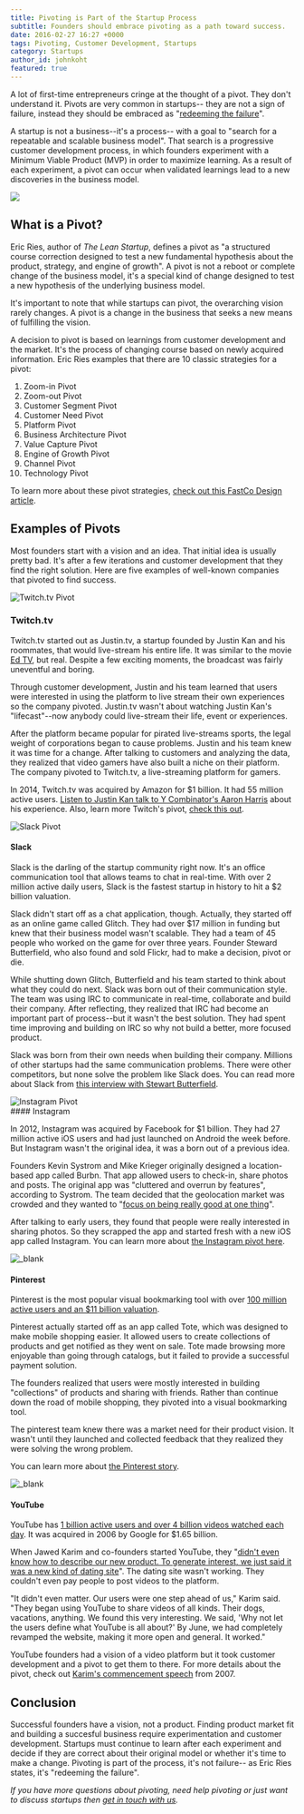 ```yaml
---
title: Pivoting is Part of the Startup Process
subtitle: Founders should embrace pivoting as a path toward success.
date: 2016-02-27 16:27 +0000
tags: Pivoting, Customer Development, Startups
category: Startups
author_id: johnkoht
featured: true
---
```


A lot of first-time entrepreneurs cringe at the thought of a pivot. They don't understand it. Pivots are very common in startups-- they are not a sign of failure, instead they should be embraced as "[redeeming the failure][ries-pivot]".

A startup is not a business--it's a process-- with a goal to "search for a repeatable and scalable business model". That search is a progressive customer development process, in which founders experiment with a Minimum Viable Product (MVP) in order to maximize learning. As a result of each experiment, a pivot can occur when validated learnings lead to a new discoveries in the business model.

![](https://newentrepreneurship.files.wordpress.com/2012/11/build-measure-learn.png)

## What is a Pivot?

Eric Ries, author of _The Lean Startup_, defines a pivot as "a structured course correction designed to test a new fundamental hypothesis about the product, strategy, and engine of growth". A pivot is not a reboot or complete change of the business model, it's a special kind of change designed to test a new hypothesis of the underlying business model. 

It's important to note that while startups can pivot, the overarching vision rarely changes. A pivot is a change in the business that seeks a new means of fulfilling the vision.

A decision to pivot is based on learnings from customer development and the market. It's the process of changing course based on newly acquired information. Eric Ries examples that there are 10 classic strategies for a pivot:

1. Zoom-in Pivot
2. Zoom-out Pivot
3. Customer Segment Pivot
4. Customer Need Pivot
5. Platform Pivot
6. Business Architecture Pivot
7. Value Capture Pivot
8. Engine of Growth Pivot
9. Channel Pivot
10. Technology Pivot

To learn more about these pivot strategies, <a href="http://www.fastcodesign.com/1669814/eric-ries-10-classic-strategies-for-a-fast-user-focused-company-reboot" target="_blank">check out this FastCo Design article</a>. 


## Examples of Pivots

Most founders start with a vision and an idea. That initial idea is usually pretty bad. It's after a few iterations and customer development that they find the right solution. Here are five examples of well-known companies that pivoted to find success.

<div><img src="https://resizer.kohactive.com/1000/600/fill/https://i.ytimg.com/vi/xMuDVugJuow/maxresdefault.jpg" alt="Twitch.tv Pivot" /></div>

### Twitch.tv
Twitch.tv started out as Justin.tv, a startup founded by Justin Kan and his roommates, that would live-stream his entire life. It was similar to the movie [Ed TV][ed-tv], but real. Despite a few exciting moments, the broadcast was fairly uneventful and boring. 

Through customer development, Justin and his team learned that users were interested in using the platform to live stream their own experiences so the company pivoted. Justin.tv wasn't about watching Justin Kan's "lifecast"--now anybody could live-stream their life, event or experiences.

After the platform became popular for pirated live-streams sports, the legal weight of corporations began to cause problems. Justin and his team knew it was time for a change. After talking to customers and analyzing the data, they realized that video gamers have also built a niche on their platform. The company pivoted to Twitch.tv, a live-streaming platform for gamers. 

In 2014, Twitch.tv was acquired by Amazon for $1 billion. It had 55 million active users. [Listen to Justin Kan talk to Y Combinator's Aaron Harris][twitch-podcast] about  his experience. Also, learn more Twitch's pivot, [check this out][twitch-fastcompany].

<div><img src="https://resizer.kohactive.com/1000/600/fill/https://s3.amazonaws.com/mediocre-production/uploads/image/filename/46/slack.jpg" alt="Slack Pivot" /></div>

#### Slack

Slack is the darling of the startup community right now. It's an office communication tool that allows teams to chat in real-time. With over 2 million active daily users, Slack is the fastest startup in history to hit a $2 billion valuation.

Slack didn't start off as a chat application, though. Actually, they started off as an online game called Glitch. They had over $17 million in funding but knew that their business model wasn't scalable. They had a team of 45 people who worked on the game for over three years. Founder Steward Butterfield, who also found and sold Flickr, had to make a decision, pivot or die. 

While shutting down Glitch, Butterfield and his team started to think about what they could do next. Slack was born out of their communication style. The team was using IRC to communicate in real-time, collaborate and build their company. After reflecting, they realized that IRC had become an important part of process--but it wasn't the best solution. They had spent time improving and building on IRC so why not build a better, more focused product. 

Slack was born from their own needs when building their company. Millions of other startups had the same communication problems. There were other competitors, but none solve the problem like Slack does. You can read more about Slack from [this interview with Stewart Butterfield][butterfield-interview].


<div><img src="https://s3.amazonaws.com/mediocre-production/uploads/image/filename/47/instagram.jpg" alt="Instagram Pivot" /></div>
#### Instagram 

In 2012, Instagram was acquired by Facebook for $1 billion. They had 27 million active iOS users and had just launched on Android the week before. But Instagram wasn't the original idea, it was a born out of a previous idea.

Founders Kevin Systrom and Mike Krieger originally designed a location-based app called Burbn. That app allowed users to check-in, share photos and posts. The original app was "cluttered and overrun by features", according to Systrom. The team decided that the geolocation market was crowded and they wanted to "[focus on being really good at one thing][instagram-quora]". 

After talking to early users, they found that people were really interested in sharing photos. So they scrapped the app and started fresh with a new iOS app called Instagram. You can learn more about [the Instagram pivot here][instagram-techcrunch].

<div><img src="https://s3.amazonaws.com/mediocre-production/uploads/image/filename/48/pinterest.jpg" alt="_blank" /></div>

#### Pinterest

Pinterest is the most popular visual bookmarking tool with over [100 million active users and an $11 billion valuation][pinterest-stats]. 

Pinterest actually started off as an app called Tote, which was designed to make mobile shopping easier. It allowed users to create collections of products and get notified as they went on sale. Tote made browsing more enjoyable than going through catalogs, but it failed to provide a successful payment solution. 

The founders realized that users were mostly interested in building "collections" of products and sharing with friends. Rather than continue down the road of mobile shopping, they pivoted into a visual bookmarking tool.

The pinterest team knew there was a market need for their product vision. It wasn't until they launched and collected feedback that they realized they were solving the wrong problem.

You can learn more about <a href="http://www.fastcompany.com/3001984/pinterest-pivot" target="_blank">the Pinterest story</a>.


<div><img src="https://s3.amazonaws.com/mediocre-production/uploads/image/filename/49/youtube.jpg" alt="_blank" /></div>

#### YouTube

YouTube has [1 billion active users and over 4 billion videos watched each day][youtube-stats]. It was acquired in 2006 by Google for $1.65 billion.

When Jawed Karim and co-founders started YouTube, they "[didn't even know how to describe our new product. To generate interest, we just said it was a new kind of dating site][youtube-motherboard]". The dating site wasn't working. They couldn't even pay people to post videos to the platform. 

"It didn't even matter. Our users were one step ahead of us," Karim said. "They began using YouTube to share videos of all kinds. Their dogs, vacations, anything. We found this very interesting. We said, 'Why not let the users define what YouTube is all about?' By June, we had completely revamped the website, making it more open and general. It worked." 

YouTube founders had a vision of a video platform but it took customer development and a pivot to get them to there. For more details about the pivot, check out [Karim's commencement speech][youtube-commencement] from 2007.

## Conclusion

Successful founders have a vision, not a product. Finding product market fit and building a succesful business require experimentation and customer development. Startups must continue to learn after each experiment and decide if they are correct about their original model or whether it's time to make a change. Pivoting is part of the process, it's not failure-- as Eric Ries states, it's "redeeming the failure".

_If you have more questions about pivoting, need help pivoting or just want to discuss startups then <a data-toggle="modal" data-planner-button="true" data-planner-source="blog-post-pivot-post" href="#modal-project-planner">get in touch with us</a>._

[ries-pivot]: https://www.youtube.com/watch?v=1hTI4z2ijc4
[ed-tv]: http://www.imdb.com/title/tt0131369/
[twitch-podcast]: https://soundcloud.com/akharris/startup-school-radio-ep-2-justin-kan-mathilde-collin
[twitch-fastcompany]: http://www.fastcompany.com/1839300/many-pivots-justintv-how-livecam-show-became-home-video-gaming-superstars
[butterfield-interview]: http://www.businessinsider.com/slack-ceo-stewart-butterfield-interview-2015-4
[instagram-quora]: https://www.quora.com/What-is-the-genesis-of-Instagram
[instagram-techcrunch]: http://techcrunch.com/2010/11/08/instagram-a-pivotal-pivot/
[pinterest-stats]: http://expandedramblings.com/index.php/pinterest-stats/
[youtube-stats]: http://expandedramblings.com/index.php/youtube-statistics/
[youtube-motherboard]: http://motherboard.vice.com/read/10-years-ago-today-youtube-launched-as-a-dating-website
[youtube-commencement]: https://www.youtube.com/watch?v=24yglUYbKXE